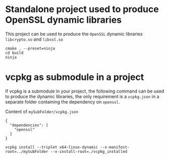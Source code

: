 # Standalone project used to produce OpenSSL dynamic libraries

This project can be used to produce the `OpenSSL`  dynamic libraries `libcrypto.so` and `libssl.so`

    cmake . --preset=ninja
    cd build
    ninja


# vcpkg as submodule in a project

If vcpkg is a submodule in your project, the following command can be used to produce the dynamic libraries, the only requirement is a `vcpkg.json` in a separate folder containing the dependency on `openssl`.

Content of `mySubFolder/vcpkg.json`

    {
      "dependencies": [
        "openssl"
      ]
    }

 `vcpkg install --triplet x64-linux-dynamic --x-manifest-root=../mySubFolder --x-install-root=./vcpkg_installed`
